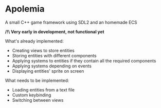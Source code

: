 # Apolemia
A small C++ game framework using SDL2 and an homemade ECS

**/!\ Very early in development, not functional yet**

What's already implemented:
- Creating views to store entities
- Storing entities with different components
- Applying systems to entities if they contain all the required components
- Applying systems depending on events
- Displaying entities' sprite on screen

What needs to be implemented:
- Loading entities from a text file
- Custom keybinding
- Switching between views

